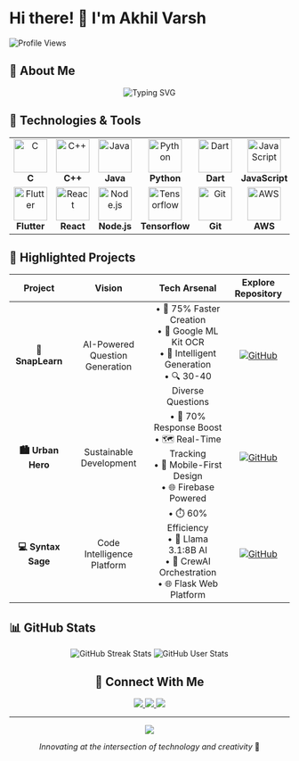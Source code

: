 # Hi there! 👋 I'm Akhil Varsh
![Profile Views](https://komarev.com/ghpvc/?username=akhil-varsh&color=blueviolet)


## 🧢 About Me

<div align="center">
  <img src="https://readme-typing-svg.demolab.com?font=Fira+Code&pause=1000&color=6E41C0&center=true&vCenter=true&width=600&lines=B.Tech+CSE+(Data+Science)+Student;Cloud+Computing+Enthusiast;Mobile+App+Developer;AI+Explorer;Machine+Learning+Enthusiast" alt="Typing SVG" />
</div>

## 🔧 Technologies & Tools

<div align="center"> <table> <tr> <td align="center"><img src="https://skillicons.dev/icons?i=c" alt="C" width="60"/><br/><strong>C</strong></td> <td align="center"><img src="https://skillicons.dev/icons?i=cpp" alt="C++" width="60"/><br/><strong>C++</strong></td> <td align="center"><img src="https://skillicons.dev/icons?i=java" alt="Java" width="60"/><br/><strong>Java</strong></td> <td align="center"><img src="https://skillicons.dev/icons?i=python" alt="Python" width="60"/><br/><strong>Python</strong></td> <td align="center"><img src="https://skillicons.dev/icons?i=dart" alt="Dart" width="60"/><br/><strong>Dart</strong></td> <td align="center"><img src="https://skillicons.dev/icons?i=js" alt="JavaScript" width="60"/><br/><strong>JavaScript</strong></td>  <td align="center"><img src="https://skillicons.dev/icons?i=mysql" alt="MySQL" width="60"/><br/><strong>MySQL</strong></td> </tr> <tr> <td align="center"><img src="https://skillicons.dev/icons?i=flutter" alt="Flutter" width="60"/><br/><strong>Flutter</strong></td> <td align="center"><img src="https://skillicons.dev/icons?i=react" alt="React" width="60"/><br/><strong>React</strong></td> <td align="center"><img src="https://skillicons.dev/icons?i=nodejs" alt="Node.js" width="60"/><br/><strong>Node.js</strong></td> </td> <td align="center"><img src="https://skillicons.dev/icons?i=tensorflow" alt="Tensorflow" width="60"/><br/><strong>Tensorflow</strong></td> <td align="center"><img src="https://skillicons.dev/icons?i=git" alt="Git" width="60"/><br/><strong>Git</strong>  <td align="center"><img src="https://skillicons.dev/icons?i=aws" alt="AWS" width="60"/><br/><strong>AWS</strong></td> <td align="center"><img src="https://skillicons.dev/icons?i=gcp" alt="GCP" width="60"/><br/><strong>GCP</strong></td>  </tr> </table> </div>

## 🚀 Highlighted Projects


| Project | Vision | Tech Arsenal | Explore Repository |
|:--:|:--:|:--:| :--: |
| **🔬 SnapLearn** | AI-Powered Question Generation | • 🚀 75% Faster Creation<br>• 📸 Google ML Kit OCR<br>• 🧠 Intelligent Generation<br>• 🔍 30-40 Diverse Questions | [![GitHub](https://img.shields.io/badge/GitHub-View%20Project-black?style=for-the-badge&logo=github)](https://github.com/akhil-varsh/SnapLearn) | 
| **🏙️ Urban Hero** | Sustainable Development | • 🔄 70% Response Boost<br>• 🗺️ Real-Time Tracking<br>• 📱 Mobile-First Design<br>• 🌐 Firebase Powered | [![GitHub](https://img.shields.io/badge/GitHub-View%20Project-black?style=for-the-badge&logo=github)](https://github.com/akhil-varsh/UrbanHero) | 
| **💻 Syntax Sage** | Code Intelligence Platform | • ⏱️ 60% Efficiency<br>• 🧠 Llama 3.1:8B AI<br>• 🤝 CrewAI Orchestration<br>• 🌐 Flask Web Platform | [![GitHub](https://img.shields.io/badge/GitHub-View%20Project-black?style=for-the-badge&logo=github)](https://github.com/akhil-varsh/SyntaxSage) | 



## 📊 GitHub Stats
<div align="center">
  
![GitHub Streak Stats](https://github-readme-streak-stats.herokuapp.com/?user=akhil-varsh&theme=dark&background=1a0b2e&border=8A4FFF&stroke=8A4FFF&ring=8A4FFF&fire=8A4FFF&currStreakNum=FFFFFF&sideNums=FFFFFF&currStreakLabel=FFFFFF&sideLabels=FFFFFF&dates=FFFFFF) ![GitHub User Stats](https://github-readme-stats.vercel.app/api?username=akhil-varsh&show_icons=true&theme=dark&bg_color=1a0b2e&title_color=8A4FFF&text_color=FFFFFF&icon_color=8A4FFF)




## 🤝 Connect With Me

<p align="center">
  <a href="https://www.linkedin.com/in/pettem-akhil-varsh-4ba049285">
    <img src="https://img.shields.io/badge/LinkedIn-blue?style=for-the-badge&logo=linkedin&logoColor=white" />
  </a>
  <a href="mailto:akvarsh1013@gmail.com">
    <img src="https://img.shields.io/badge/Email-D14836?style=for-the-badge&logo=gmail&logoColor=white" />
  </a>
  <a href="https://github.com/akhil-varsh">
    <img src="https://img.shields.io/badge/GitHub-black?style=for-the-badge&logo=github&logoColor=white" />
  </a>
</p>



---

<div align="center">
  <img src="https://capsule-render.vercel.app/api?type=waving&color=gradient&height=80&section=footer"/>
  
  *Innovating at the intersection of technology and creativity* 🚀
</div>
